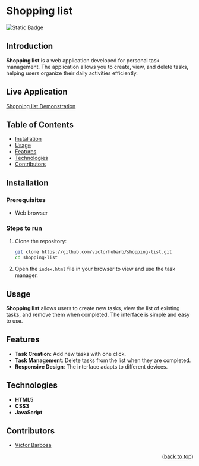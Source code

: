 # Shopping list <a name="readme-top"></a>
![Static Badge](https://img.shields.io/badge/status-completed-green?style=for-the-badge)

## Introduction
**Shopping list** is a web application developed for personal task management. The application allows you to create, view, and delete tasks, helping users organize their daily activities efficiently.

## Live Application
[Shopping list Demonstration](https://shopping-list-two-gamma.vercel.app)

## Table of Contents
- [Installation](#installation)
- [Usage](#usage)
- [Features](#features)
- [Technologies](#technologies)
- [Contributors](#contributors)

## Installation

### Prerequisites
- Web browser

### Steps to run
1. Clone the repository:
   ```bash
   git clone https://github.com/victorhubarb/shopping-list.git
   cd shopping-list
   ```
2. Open the `index.html` file in your browser to view and use the task manager.

## Usage
**Shopping list** allows users to create new tasks, view the list of existing tasks, and remove them when completed. The interface is simple and easy to use.

## Features
- **Task Creation**: Add new tasks with one click.
- **Task Management**: Delete tasks from the list when they are completed.
- **Responsive Design**: The interface adapts to different devices.

## Technologies
- **HTML5**
- **CSS3**
- **JavaScript**

## Contributors
- [Victor Barbosa](https://github.com/victorhubarb)
<p align="right">(<a href="#readme-top">back to top</a>)</p>
